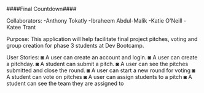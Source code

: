 ####Final Countdown####

Collaborators:
  -Anthony Tokatly
  -Ibraheem Abdul-Malik
  -Katie O'Neill
  -Katee Trant


Purpose:
  This application will help facilitate final project pitches, voting and group creation for
  phase 3 students at Dev Bootcamp.

User Stories:
  	◙ A user can create an account and login.
  	◙ A user can create a pitchday.
  	◙ A student can submit a pitch.
  	◙ A user can see the pitches submitted and close the round.
    ◙ A user can start a new round for voting
    ◙ A student can vote on pitches
    ◙ A user can assign students to a pitch
    ◙ A student can see the team they are assigned to 
